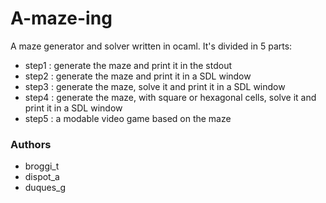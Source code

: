 # A-maze-ing

A maze generator and solver written in ocaml. It's divided in 5 parts:

- step1 : generate the maze and print it in the stdout
- step2 : generate the maze and print it in a SDL window
- step3 : generate the maze, solve it and print it in a SDL window
- step4 : generate the maze, with square or hexagonal cells, solve it and print it in a SDL window
- step5 : a modable video game based on the maze

### Authors

- broggi_t
- dispot_a
- duques_g
